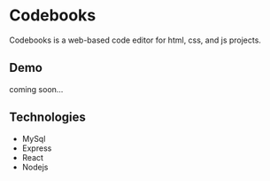# Codebooks

Codebooks is a web-based code editor for html, css, and js projects.

## Demo

coming soon...

## Technologies

- MySql
- Express
- React
- Nodejs
